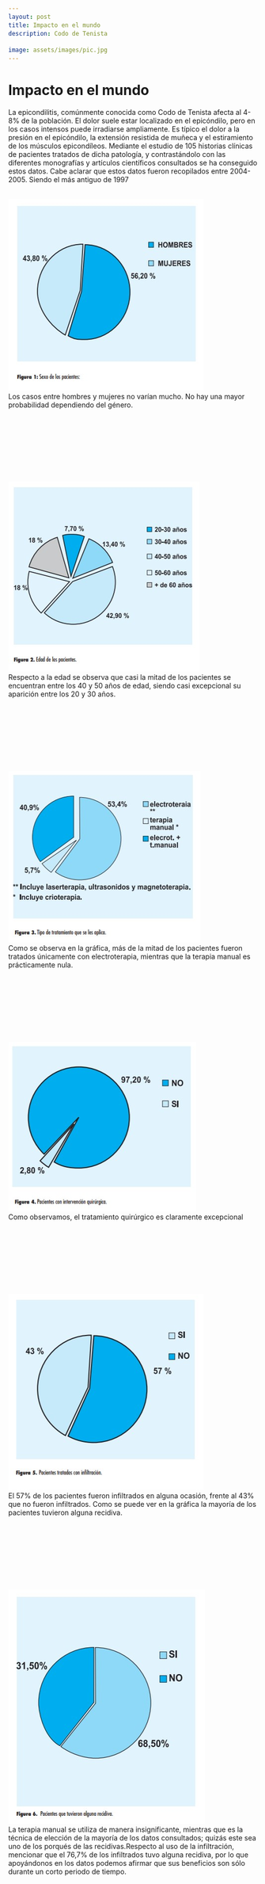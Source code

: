 ```yaml
---
layout: post
title: Impacto en el mundo
description: Codo de Tenista

image: assets/images/pic.jpg
---
```


<h1>Impacto en el mundo</h1>

La epicondilitis, comúnmente conocida como Codo de Tenista afecta al 4-8% de la población. El dolor suele estar localizado en el epicóndilo, pero en los casos intensos puede irradiarse ampliamente. Es típico el dolor a la presión en el epicóndilo, la extensión resistida de muñeca y el estiramiento de los músculos epicondíleos.
Mediante el estudio de 105 historias clínicas de pacientes tratados de dicha patología, y contrastándolo con las diferentes monografías y artículos científicos consultados se ha conseguido estos datos. 
Cabe aclarar que estos datos fueron recopilados entre 2004-2005. Siendo el más antiguo de 1997
<br><br>

<p><span class="image right"><img src="assets/images/I1.jpg" alt="" /></span><br>
 Los casos entre hombres y mujeres no varían mucho. No hay una mayor probabilidad dependiendo del género.</p><br><br><br><br><br><br><br>
<p><span class="image left"><img src="assets/images/I2.jpg" alt="" /></span><br>
 Respecto a la edad se observa que casi la mitad de los pacientes se encuentran entre los 40 y 50 años de edad, siendo casi excepcional su aparición entre los 20 y 30 años.</p><br><br><br><br><br><br><br>
<p><span class="image right"><img src="assets/images/I3.jpg" alt="" /></span><br>
  Como se observa en la gráfica, más de la mitad de los pacientes fueron tratados únicamente con electroterapia, mientras que la terapia manual es prácticamente nula. </p><br><br><br><br><br><br><br>
<p><span class="image left"><img src="assets/images/I4.jpg" alt="" /></span><br>
  Como observamos, el tratamiento quirúrgico es claramente excepcional</p><br><br><br><br><br><br><br>
<p><span class="image right"><img src="assets/images/I5.jpg" alt="" /></span><br>
  El 57% de los pacientes fueron infiltrados en alguna ocasión, frente al 43% que no fueron infiltrados. Como se puede ver en la gráfica la mayoría de los pacientes tuvieron alguna recidiva. </p><br><br><br><br><br><br><br>
 <p><span class="image left"><img src="assets/images/I6.jpg" alt="" /></span><br>
  La terapia manual se utiliza de manera insignificante, mientras que es la técnica de elección de la mayoría de los datos consultados; quizás este sea uno de los porqués de las recidivas.Respecto al uso de la infiltración, mencionar que el 76,7% de los infiltrados tuvo alguna recidiva, por lo que apoyándonos en los datos podemos afirmar que sus beneficios son sólo durante un corto periodo de tiempo. </p><br><br><br><br><br>
<br><br>  
  
<h2>RELACIÓN ENTRE OCUPACIÓN Y EPICONDILITIS: Estudio Poblacional</h2>
<span class="image fit"><img src="assets/images/I7.jpg" alt="" /></span>
<p>Este fue un estudio a un total de 9696 adultos en un ragno de edades entre 25-64 años, la forma de estudio incluyó cuestionarios y exámenes físicos, para determinar su ocupación y condición física.<br>
Entre 6038 encuestados, 11% presento dolor la última semana. Alrededor del 0.7% presentaba epicondilitis lateral y un 0.6% medial. La flexión repetitiva del codo mayor a 1 hora al día, se asoció al padecimiento de epicondilitis lateral o medial. El 5% que sufría alguna de estas 2 se ausentó a su centro laboral debido a los síntomas en el último año, un mes en promedio de ausencias.
</p><br><br><br>

<h2>ESTUDIO SOBRE LA INYECCIÓN COMBINADA DE ESTEROIDES Y LIDOCAÍNA EN CASOS RESISTENTES DE CODO DE TENISTA</h2><br>
<p>Para este estudio se presentaron pacientes con epicondilitis lateral crónica, los cuales presentan una línea base mayor a 4 en una escala VAS de dolor. A todos los pacientes se les administró infiltración local en el sitio del dolor. El resultado inicial fue el cambio en la escala VAS desde la línea base hasta la final. Luego de 7-28 días la mejoría se clasifica como buena, moderada o leve en función de la reducción de puntos VA en 3,2 y 1 respectivamente.<br>
Sobre los resultados, la población inicial fue de 63 (hombres:33 /mujeres:30) con una edad media de 36 años y una duración promedio de la enfermedad de 17 semanas. Después de una semana, 55 pacientes mostraron una mejoría buena, 3 una moderada, 2 una leve y 3 pacientes no mejoraron. La mejoría perduró hasta 28 días luego de la infiltración.<br>
Se puede concluir que estas inyecciones pueden ser una alternativa pero solo temporal y en casos extremos, como lo es una epicondilitis crónica. </p> 


